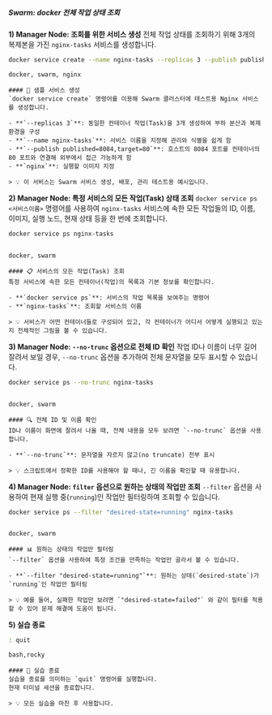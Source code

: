 ##### Swarm: docker 전체 작업 상태 조회 #####

**1) Manager Node: 조회를 위한 서비스 생성**
전체 작업 상태를 조회하기 위해 3개의 복제본을 가진 `nginx-tasks` 서비스를 생성합니다.

```bash
docker service create --name nginx-tasks --replicas 3 --publish published=8084,target=80 nginx
```

```tech
docker, swarm, nginx
```

```desc
#### 🚀 샘플 서비스 생성
`docker service create` 명령어를 이용해 Swarm 클러스터에 테스트용 Nginx 서비스를 생성합니다.

- **`--replicas 3`**: 동일한 컨테이너 작업(Task)을 3개 생성하여 부하 분산과 복제 환경을 구성
- **`--name nginx-tasks`**: 서비스 이름을 지정해 관리와 식별을 쉽게 함
- **`--publish published=8084,target=80`**: 호스트의 8084 포트를 컨테이너의 80 포트와 연결해 외부에서 접근 가능하게 함
- **`nginx`**: 실행할 이미지 지정

> 💡 이 서비스는 Swarm 서비스 생성, 배포, 관리 테스트용 예시입니다.
```

**2) Manager Node: 특정 서비스의 모든 작업(Task) 상태 조회**
`docker service ps <서비스이름>` 명령어를 사용하여 `nginx-tasks` 서비스에 속한 모든 작업들의 ID, 이름, 이미지, 실행 노드, 현재 상태 등을 한 번에 조회합니다.

```bash
docker service ps nginx-tasks
```
```no-err-check
```
```tech
docker, swarm
```

```desc
#### 📋 서비스의 모든 작업(Task) 조회
특정 서비스에 속한 모든 컨테이너(작업)의 목록과 기본 정보를 확인합니다.

- **`docker service ps`**: 서비스의 작업 목록을 보여주는 명령어
- **`nginx-tasks`**: 조회할 서비스의 이름

> 💡 서비스가 어떤 컨테이너들로 구성되어 있고, 각 컨테이너가 어디서 어떻게 실행되고 있는지 전체적인 그림을 볼 수 있습니다.
```

**3) Manager Node: `--no-trunc` 옵션으로 전체 ID 확인**
작업 ID나 이름이 너무 길어 잘려서 보일 경우, `--no-trunc` 옵션을 추가하여 전체 문자열을 모두 표시할 수 있습니다.

```bash
docker service ps --no-trunc nginx-tasks
```
```no-err-check
```
```tech
docker, swarm
```

```desc
#### 🔍 전체 ID 및 이름 확인
ID나 이름이 화면에 잘려서 나올 때, 전체 내용을 모두 보려면 `--no-trunc` 옵션을 사용합니다.

- **`--no-trunc`**: 문자열을 자르지 않고(no truncate) 전부 표시

> 💡 스크립트에서 정확한 ID를 사용해야 할 때나, 긴 이름을 확인할 때 유용합니다.
```

**4) Manager Node: `filter` 옵션으로 원하는 상태의 작업만 조회**
`--filter` 옵션을 사용하여 현재 실행 중(`running`)인 작업만 필터링하여 조회할 수 있습니다.

```bash
docker service ps --filter "desired-state=running" nginx-tasks
```
```no-err-check
```

```tech
docker, swarm
```

```desc
#### 📊 원하는 상태의 작업만 필터링
`--filter` 옵션을 사용하여 특정 조건을 만족하는 작업만 골라서 볼 수 있습니다.

- **`--filter "desired-state=running"`**: 원하는 상태(`desired-state`)가 `running`인 작업만 필터링

> 💡 예를 들어, 실패한 작업만 보려면 `"desired-state=failed"` 와 같이 필터를 적용할 수 있어 문제 해결에 도움이 됩니다.
```

**5) 실습 종료**

```bash
: quit
```

```tech
bash,rocky
```

```desc
#### 👋 실습 종료
실습을 종료를 의미하는 `quit` 명령어를 실행합니다.
현재 터미널 세션을 종료합니다.

> 💡 모든 실습을 마친 후 사용합니다.
```